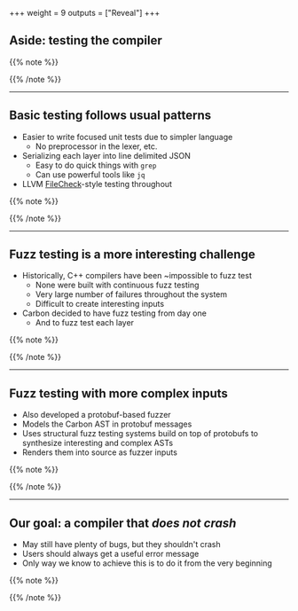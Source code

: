 +++
weight = 9
outputs = ["Reveal"]
+++

## Aside: testing the compiler

{{% note %}}

{{% /note %}}

---

## Basic testing follows usual patterns

- Easier to write focused unit tests due to simpler language
  - No preprocessor in the lexer, etc.
- Serializing each layer into line delimited JSON
  - Easy to do quick things with `grep`
  - Can use powerful tools like `jq`
- LLVM [FileCheck]-style testing throughout

[FileCheck]: https://llvm.org/docs/CommandGuide/FileCheck.html

{{% note %}}

{{% /note %}}

---

## Fuzz testing is a more interesting challenge

- Historically, C++ compilers have been ~impossible to fuzz test
  - None were built with continuous fuzz testing
  - Very large number of failures throughout the system
  - Difficult to create interesting inputs
- Carbon decided to have fuzz testing from day one
  - And to fuzz test each layer

{{% note %}}

{{% /note %}}

---

## Fuzz testing with more complex inputs

- Also developed a protobuf-based fuzzer
- Models the Carbon AST in protobuf messages
- Uses structural fuzz testing systems build on top of protobufs to synthesize interesting and complex ASTs
- Renders them into source as fuzzer inputs

{{% note %}}

{{% /note %}}

---

## Our goal: a compiler that _does not crash_

- May still have plenty of bugs, but they shouldn't crash
- Users should always get a useful error message
- Only way we know to achieve this is to do it from the very beginning

{{% note %}}

{{% /note %}}
